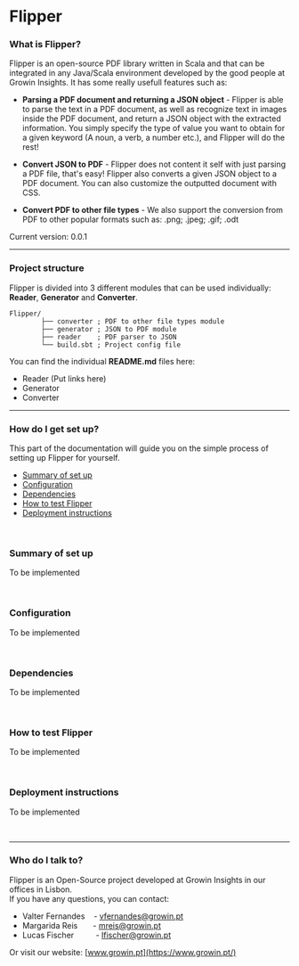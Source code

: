 # Flipper
### What is Flipper? ###

Flipper is an open-source PDF library written in Scala and that can be integrated in any Java/Scala environment developed by the good people at Growin Insights. It has some really usefull features such as: 
* **Parsing a PDF document and returning a JSON object** - Flipper is able to parse the text in a PDF document,
 as well as recognize text in images inside the PDF document,
 and return a JSON object with the extracted information. You simply specify the type of value you want to obtain
 for a given keyword (A noun, a verb, a number etc.), and Flipper will do the rest!
 
 * **Convert JSON to PDF** - Flipper does not content it self with just parsing a PDF file, that's easy!
 Flipper also converts a given JSON object to a PDF document. You can also customize the outputted document
 with CSS.
 
 * **Convert PDF to other file types** - We also support the conversion from PDF to other popular
 formats such as: .png; .jpeg; .gif; .odt
 
 Current version: 0.0.1
 
 ---
 
### Project structure ###

Flipper is divided into 3 different modules that can be used individually: **Reader**, **Generator** and **Converter**.


```
Flipper/
        ├── converter ; PDF to other file types module
        ├── generator ; JSON to PDF module
        ├── reader    ; PDF parser to JSON
        └── build.sbt ; Project config file
```

You can find the individual **README.md** files here:
* Reader (Put links here)
* Generator
* Converter

 
---


### How do I get set up? ###

This part of the documentation will guide you on the simple process of setting up Flipper for yourself.

* [Summary of set up](#summary-of-set-up)
* [Configuration](#configuration)
* [Dependencies](#dependencies)
* [How to test Flipper](#how-to-test-flipper)
* [Deployment instructions](#deployment-instructions)

<br/>

### Summary of set up

To be implemented

<br/>

### Configuration

To be implemented

<br/>

### Dependencies

To be implemented

<br/>

### How to test Flipper

To be implemented

<br/>

### Deployment instructions

To be implemented

<br/>
 
---

### Who do I talk to? ###

Flipper is an Open-Source project developed at Growin Insights in our offices in Lisbon.
 <br/> If you have any questions, you can contact:
 
 * Valter Fernandes  &nbsp; &nbsp;- vfernandes@growin.pt
 * Margarida Reis   &nbsp; &nbsp; &nbsp; - mreis@growin.pt
 * Lucas Fischer    &nbsp; &nbsp; &nbsp; &nbsp;&nbsp; - lfischer@growin.pt

Or visit our website: [www.growin.pt](https://www.growin.pt/)


